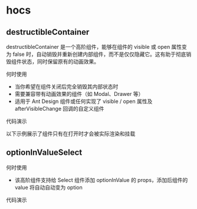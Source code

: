 # hocs

## destructibleContainer

destructibleContainer 是一个高阶组件，能够在组件的 visible 或 open 属性变为 false 时，自动销毁并重新创建内部组件，而不是仅仅隐藏它。这有助于彻底销毁组件状态，同时保留原有的动画效果。

何时使用

- 当你希望在组件关闭后完全销毁其内部状态时
- 需要兼容带有动画效果的组件（如 Modal、Drawer 等）
- 适用于 Ant Design 组件或任何实现了 visible / open 属性及 afterVisibleChange 回调的自定义组件

代码演示

以下示例展示了组件只有在打开时才会被实际渲染和挂载

<code src="./destructibleContainer/demos/destructibleContainerBasic.tsx"></code>

## optionInValueSelect

何时使用

- 该高阶组件支持给 Select 组件添加 optionInValue 的 props，添加后组件的 value 将自动自动变为 option

代码演示

<code src="./optionInValueSelect/demos/optionInValueSelectBasic.tsx"></code>
